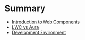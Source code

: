 # Summary

- [Introduction to Web Components](./chapter_1.md)
- [LWC vs Aura](./chapter_2.md)
- [Development Environment](./chapter_3.md)